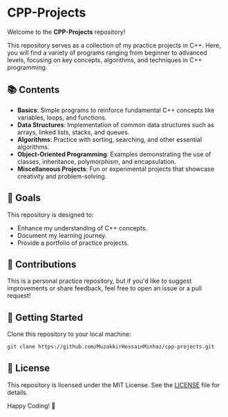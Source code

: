 # CPP-Projects  

Welcome to the **CPP-Projects** repository!  

This repository serves as a collection of my practice projects in C++. Here, you will find a variety of programs ranging from beginner to advanced levels, focusing on key concepts, algorithms, and techniques in C++ programming.  

## 📚 Contents  

- **Basics**: Simple programs to reinforce fundamental C++ concepts like variables, loops, and functions.  
- **Data Structures**: Implementation of common data structures such as arrays, linked lists, stacks, and queues.  
- **Algorithms**: Practice with sorting, searching, and other essential algorithms.  
- **Object-Oriented Programming**: Examples demonstrating the use of classes, inheritance, polymorphism, and encapsulation.  
- **Miscellaneous Projects**: Fun or experimental projects that showcase creativity and problem-solving.  

## 🎯 Goals  

This repository is designed to:  

- Enhance my understanding of C++ concepts.  
- Document my learning journey.  
- Provide a portfolio of practice projects.  

## 🤝 Contributions  

This is a personal practice repository, but if you'd like to suggest improvements or share feedback, feel free to open an issue or a pull request!  

## 🚀 Getting Started  

Clone this repository to your local machine:  

```bash  
git clone https://github.com/MuzakkirHossainMinhaz/cpp-projects.git  
```

## 📜 License  

This repository is licensed under the MIT License. See the [LICENSE](LICENSE) file for details.  

Happy Coding! 🚀
